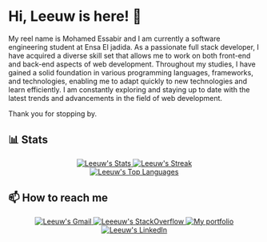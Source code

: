 # Hi, **Leeuw** is here! 👋

My reel name is Mohamed Essabir and I am currently a software engineering student at Ensa El jadida. As a passionate full stack developer, I have acquired a diverse skill set that allows me to work on both front-end and back-end aspects of web development. Throughout my studies, I have gained a solid foundation in various programming languages, frameworks, and technologies, enabling me to adapt quickly to new technologies and learn efficiently. I am constantly exploring and staying up to date with the latest trends and advancements in the field of web development.

Thank you for stopping by.

## **📊 Stats**

<div align="center" style="text-align:center">
  <a href="https://github.com/mohamed2020m?tab=repositories" >
     <img  src="https://github-readme-stats.vercel.app/api?username=mohamed2020m&theme=vue-dark&show_icons=true&hide_border=false&count_private=true"
            alt="Leeuw's Stats">
  </a>
  <a href="https://github.com/mohamed2020m?tab=repositories">
     <img  src="https://github-readme-streak-stats.herokuapp.com/?user=mohamed2020m&theme=vue-dark&hide_border=false"
            alt="Leeuw's Streak">
  </a>
</br>
  <a href="https://github.com/mohamed2020m?tab=repositories">
     <img  src="https://github-readme-stats.vercel.app/api/top-langs/?username=mohamed2020m&theme=vue-dark&show_icons=true&hide_border=false&layout=compact"
            alt="Leeuw's Top Languages">
  </a>
</div>


## **📫 How to reach me**

<div align="center" style="text-align:center">
    <a href="mailto:mohamedessabir20@gmail.com">
        <img src="https://img.shields.io/badge/-Gmail-EA4335?style=for-the-badge&logo=Gmail&logoColor=white"
            alt="Leeuw's Gmail">
    </a>
    <a href="https://stackoverflow.com/users/12905414/leeuw">
        <img src="https://img.shields.io/badge/-SO-F58025?style=for-the-badge&logo=StackOverflow&logoColor=white"
            alt="Leeeuw's StackOverflow">
    </a>
    <a href="https://leeuw.vercel.app">
        <img src="https://img.shields.io/website?style=for-the-badge&logo=website&logoColor=white&url=https://leeuw.vercel.app"
            alt="My portfolio">
    </a>
    <a href="https://www.linkedin.com/in/mohamed-essabir-a23633196">
        <img src="https://img.shields.io/badge/LinkedIn-0A66C2?style=for-the-badge&logo=linkedin&logoColor=white"
            alt="Leeuw's LinkedIn">
    </a>
<!--     <a href="https://dev.to/josee9988">
        <img src="https://img.shields.io/badge/Dev.to-0A0A0A?style=for-the-badge&logo=dev.to&logoColor=white"
            alt="Josee9988's dev.to">
    </a> -->
</div>
